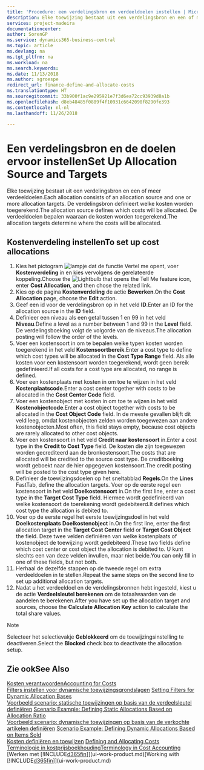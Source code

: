 ```yaml
---
title: 'Procedure: een verdelingsbron en verdeeldoelen instellen | Microsoft Docs'
description: Elke toewijzing bestaat uit een verdelingsbron en een of meer verdeeldoelen. De verdelingsbron definieert welke kosten worden toegerekend. De verdeeldoelen bepalen waaraan de kosten worden toegerekend.
services: project-madeira
documentationcenter: 
author: SorenGP
ms.service: dynamics365-business-central
ms.topic: article
ms.devlang: na
ms.tgt_pltfrm: na
ms.workload: na
ms.search.keywords: 
ms.date: 11/13/2018
ms.author: sgroespe
redirect_url: finance-define-and-allocate-costs
ms.translationtype: HT
ms.sourcegitcommit: 33b900f1ac9e295921e7f3d6ea72cc93939d8a1b
ms.openlocfilehash: d8eb48485f0889f4f10931c6642090f8290fe393
ms.contentlocale: nl-nl
ms.lasthandoff: 11/26/2018

---
```

# <a name="set-up-allocation-source-and-targets"></a><span data-ttu-id="c1538-105">Een verdelingsbron en de doelen ervoor instellen</span><span class="sxs-lookup"><span data-stu-id="c1538-105">Set Up Allocation Source and Targets</span></span>
<span data-ttu-id="c1538-106">Elke toewijzing bestaat uit een verdelingsbron en een of meer verdeeldoelen.</span><span class="sxs-lookup"><span data-stu-id="c1538-106">Each allocation consists of an allocation source and one or more allocation targets.</span></span> <span data-ttu-id="c1538-107">De verdelingsbron definieert welke kosten worden toegerekend.</span><span class="sxs-lookup"><span data-stu-id="c1538-107">The allocation source defines which costs will be allocated.</span></span> <span data-ttu-id="c1538-108">De verdeeldoelen bepalen waaraan de kosten worden toegerekend.</span><span class="sxs-lookup"><span data-stu-id="c1538-108">The allocation targets determine where the costs will be allocated.</span></span>  

## <a name="to-set-up-cost-allocations"></a><span data-ttu-id="c1538-109">Kostenverdeling instellen</span><span class="sxs-lookup"><span data-stu-id="c1538-109">To set up cost allocations</span></span>  
1.  <span data-ttu-id="c1538-110">Kies het pictogram ![lampje dat de functie Vertel me opent](media/ui-search/search_small.png "Vertel me wat u wilt doen"), voer **Kostenverdeling** in en kies vervolgens de gerelateerde koppeling.</span><span class="sxs-lookup"><span data-stu-id="c1538-110">Choose the ![Lightbulb that opens the Tell Me feature](media/ui-search/search_small.png "Tell me what you want to do") icon, enter **Cost Allocation**, and then chose the related link.</span></span>  
2.  <span data-ttu-id="c1538-111">Kies op de pagina **Kostenverdeling** de actie **Bewerken**.</span><span class="sxs-lookup"><span data-stu-id="c1538-111">On the **Cost Allocation** page, choose the **Edit** action.</span></span>  
3.  <span data-ttu-id="c1538-112">Geef een id voor de verdelingsbron op in het veld **ID**.</span><span class="sxs-lookup"><span data-stu-id="c1538-112">Enter an ID for the allocation source in the **ID** field.</span></span>  
4.  <span data-ttu-id="c1538-113">Definieer een niveau als een getal tussen 1 en 99 in het veld **Niveau**.</span><span class="sxs-lookup"><span data-stu-id="c1538-113">Define a level as a number between 1 and 99 in the **Level** field.</span></span> <span data-ttu-id="c1538-114">De verdelingsboeking volgt de volgorde van de niveaus.</span><span class="sxs-lookup"><span data-stu-id="c1538-114">The allocation posting will follow the order of the levels.</span></span>  
5.  <span data-ttu-id="c1538-115">Voer een kostensoort in om te bepalen welke typen kosten worden toegerekend in het veld **Kostensoortbereik**.</span><span class="sxs-lookup"><span data-stu-id="c1538-115">Enter a cost type to define which cost types will be allocated in the **Cost Type Range** field.</span></span> <span data-ttu-id="c1538-116">Als alle kosten voor een kostensoort worden toegerekend, wordt geen bereik gedefinieerd.</span><span class="sxs-lookup"><span data-stu-id="c1538-116">If all costs for a cost type are allocated, no range is defined.</span></span>  
6.  <span data-ttu-id="c1538-117">Voer een kostenplaats met kosten in om toe te wijzen in het veld **Kostenplaatscode**.</span><span class="sxs-lookup"><span data-stu-id="c1538-117">Enter a cost center together with costs to be allocated in the **Cost Center Code** field.</span></span>  
7.  <span data-ttu-id="c1538-118">Voer een kostenobject met kosten in om toe te wijzen in het veld **Kostenobjectcode**.</span><span class="sxs-lookup"><span data-stu-id="c1538-118">Enter a cost object together with costs to be allocated in the **Cost Object Code** field.</span></span> <span data-ttu-id="c1538-119">In de meeste gevallen blijft dit veld leeg, omdat kostenobjecten zelden worden toegewezen aan andere kostenobjecten.</span><span class="sxs-lookup"><span data-stu-id="c1538-119">Most often, this field stays empty, because cost objects are rarely allocated to other cost objects.</span></span>  
8.  <span data-ttu-id="c1538-120">Voer een kostensoort in het veld **Credit naar kostensoort** in.</span><span class="sxs-lookup"><span data-stu-id="c1538-120">Enter a cost type in the **Credit to Cost Type** field.</span></span> <span data-ttu-id="c1538-121">De kosten die zijn toegewezen worden gecrediteerd aan de bronkostensoort.</span><span class="sxs-lookup"><span data-stu-id="c1538-121">The costs that are allocated will be credited to the source cost type.</span></span> <span data-ttu-id="c1538-122">De creditboeking wordt geboekt naar de hier opgegeven kostensoort.</span><span class="sxs-lookup"><span data-stu-id="c1538-122">The credit posting will be posted to the cost type given here.</span></span>  
9. <span data-ttu-id="c1538-123">Definieer de toewijzingsdoelen op het sneltabblad **Regels**.</span><span class="sxs-lookup"><span data-stu-id="c1538-123">On the **Lines** FastTab, define the allocation targets.</span></span> <span data-ttu-id="c1538-124">Voer op de eerste regel een kostensoort in het veld **Doelkostensoort** in.</span><span class="sxs-lookup"><span data-stu-id="c1538-124">On the first line, enter a cost type in the **Target Cost Type** field.</span></span> <span data-ttu-id="c1538-125">Hiermee wordt gedefinieerd van welke kostensoort de toerekening wordt gedebiteerd.</span><span class="sxs-lookup"><span data-stu-id="c1538-125">It defines which cost type the allocation is debited to.</span></span>  
10. <span data-ttu-id="c1538-126">Voer op de eerste regel het eerste toewijzingsdoel in het veld **Doelkostenplaats** **Doelkostenobject** in.</span><span class="sxs-lookup"><span data-stu-id="c1538-126">On the first line, enter the first allocation target in the **Target Cost Center** field or **Target Cost Object** the field.</span></span> <span data-ttu-id="c1538-127">Deze twee velden definiëren van welke kostenplaats of kostenobject de toewijzing wordt gedebiteerd.</span><span class="sxs-lookup"><span data-stu-id="c1538-127">These two fields define which cost center or cost object the allocation is debited to.</span></span> <span data-ttu-id="c1538-128">U kunt slechts een van deze velden invullen, maar niet beide.</span><span class="sxs-lookup"><span data-stu-id="c1538-128">You can only fill in one of these fields, but not both.</span></span>  
11. <span data-ttu-id="c1538-129">Herhaal de dezelfde stappen op de tweede regel om extra verdeeldoelen in te stellen.</span><span class="sxs-lookup"><span data-stu-id="c1538-129">Repeat the same steps on the second line to set up additional allocation targets.</span></span>  
12. <span data-ttu-id="c1538-130">Nadat u het verdeeldoel en de verdelingsbronnen hebt ingesteld, kiest u de actie **Verdeelsleutel berekenen** om de totaalwaarden van de aandelen te berekenen.</span><span class="sxs-lookup"><span data-stu-id="c1538-130">After you have set up the allocation target and sources, choose the **Calculate Allocation Key** action to calculate the total share values.</span></span>  

> [!NOTE]  
>  <span data-ttu-id="c1538-131">Selecteer het selectievakje **Geblokkeerd** om de toewijzingsinstelling te deactiveren.</span><span class="sxs-lookup"><span data-stu-id="c1538-131">Select the **Blocked** check box to deactivate the allocation setup.</span></span>  

## <a name="see-also"></a><span data-ttu-id="c1538-132">Zie ook</span><span class="sxs-lookup"><span data-stu-id="c1538-132">See Also</span></span>  
[<span data-ttu-id="c1538-133">Kosten verantwoorden</span><span class="sxs-lookup"><span data-stu-id="c1538-133">Accounting for Costs</span></span>](finance-manage-cost-accounting.md)  
 <span data-ttu-id="c1538-134">[Filters instellen voor dynamische toewijzingsgrondslagen](finance-setting-filters-for-dynamic-allocation-bases.md) </span><span class="sxs-lookup"><span data-stu-id="c1538-134">[Setting Filters for Dynamic Allocation Bases](finance-setting-filters-for-dynamic-allocation-bases.md) </span></span>  
 <span data-ttu-id="c1538-135">[Voorbeeld scenario: statische toewijzingen op basis van de verdeelsleutel definiëren](finance-scenario-example-defining-static-allocations-based-on-allocation-ratio.md) </span><span class="sxs-lookup"><span data-stu-id="c1538-135">[Scenario Example: Defining Static Allocations Based on Allocation Ratio](finance-scenario-example-defining-static-allocations-based-on-allocation-ratio.md) </span></span>  
 <span data-ttu-id="c1538-136">[Voorbeeld scenario: dynamische toewijzingen op basis van de verkochte artikelen definiëren](finance-scenario-example-defining-dynamic-allocations-based-on-items-sold.md) </span><span class="sxs-lookup"><span data-stu-id="c1538-136">[Scenario Example: Defining Dynamic Allocations Based on Items Sold](finance-scenario-example-defining-dynamic-allocations-based-on-items-sold.md) </span></span>  
 <span data-ttu-id="c1538-137">[Kosten definiëren en toewijzen](finance-define-and-allocate-costs.md) </span><span class="sxs-lookup"><span data-stu-id="c1538-137">[Defining and Allocating Costs](finance-define-and-allocate-costs.md) </span></span>  
 [<span data-ttu-id="c1538-138">Terminologie in kostprijsboekhouding</span><span class="sxs-lookup"><span data-stu-id="c1538-138">Terminology in Cost Accounting</span></span>](finance-terminology-in-cost-accounting.md)  
 <span data-ttu-id="c1538-139">[Werken met [!INCLUDE[d365fin](includes/d365fin_md.md)]](ui-work-product.md)</span><span class="sxs-lookup"><span data-stu-id="c1538-139">[Working with [!INCLUDE[d365fin](includes/d365fin_md.md)]](ui-work-product.md)</span></span>

